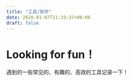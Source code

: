 ```yaml
---
title: "工具/软件"
date: 2020-01-07T11:19:37+08:00
draft: false
---
```










# Looking for fun！

遇到的一些常见的、有趣的、高效的工具记录一下！




